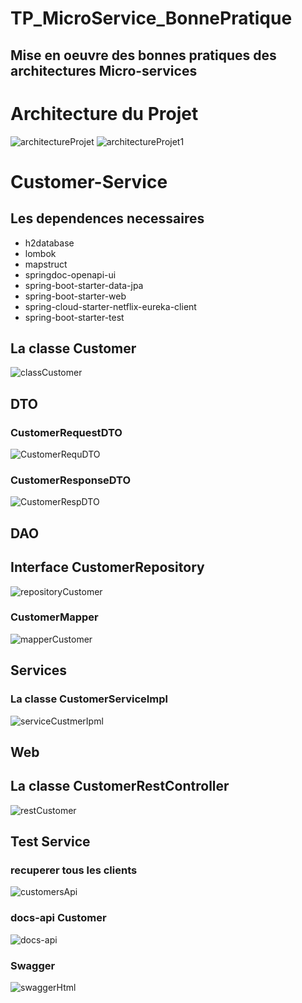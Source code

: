 # TP_MicroService_BonnePratique
## Mise en oeuvre des bonnes pratiques des architectures Micro-services

# Architecture du Projet

![architectureProjet](https://user-images.githubusercontent.com/62752474/139606564-1271af13-8c9c-437f-b6c5-0b10335e6605.PNG)
![architectureProjet1](https://user-images.githubusercontent.com/62752474/139606568-f1c6e08b-32e9-40e6-b5ad-e983bc837df1.PNG)

# Customer-Service
## Les dependences necessaires
* h2database
* lombok
* mapstruct
* springdoc-openapi-ui
* spring-boot-starter-data-jpa
* spring-boot-starter-web
* spring-cloud-starter-netflix-eureka-client
* spring-boot-starter-test
## La classe Customer
![classCustomer](https://user-images.githubusercontent.com/62752474/139606813-af87f388-f85e-4a7e-a3e1-c084768010d7.PNG)
## DTO
### CustomerRequestDTO
![CustomerRequDTO](https://user-images.githubusercontent.com/62752474/139606965-11c343a9-5c36-49e7-9691-1beaa4ea9a58.PNG)

### CustomerResponseDTO   
![CustomerRespDTO](https://user-images.githubusercontent.com/62752474/139606966-e5103e68-7650-46f2-ac1a-14f4c45c698b.PNG)

## DAO
## Interface CustomerRepository
![repositoryCustomer](https://user-images.githubusercontent.com/62752474/139606817-906ba7da-b157-43ea-a39b-f9b89894c97f.PNG)

### CustomerMapper
![mapperCustomer](https://user-images.githubusercontent.com/62752474/139606816-5895a379-38d8-4fdb-9361-eeac3adbeeaa.PNG)
      
## Services
### La classe CustomerServiceImpl
![serviceCustmerIpml](https://user-images.githubusercontent.com/62752474/139606819-2bbe7b1f-f672-4aeb-91a0-9df53e2d3176.PNG)

## Web
## La classe CustomerRestController 
![restCustomer](https://user-images.githubusercontent.com/62752474/139606818-6f969657-0347-4756-b316-e49a2a9dfd39.PNG)

## Test Service
### recuperer tous les clients
![customersApi](https://user-images.githubusercontent.com/62752474/139607103-73998957-7349-478c-ac5c-73b14706d506.PNG)

### docs-api Customer
![docs-api](https://user-images.githubusercontent.com/62752474/139607105-86d6b072-5ae0-4504-9886-1f9cd2d24756.PNG)

### Swagger
![swaggerHtml](https://user-images.githubusercontent.com/62752474/139607107-89353b89-def4-4031-a0f4-e470e646a131.PNG)




